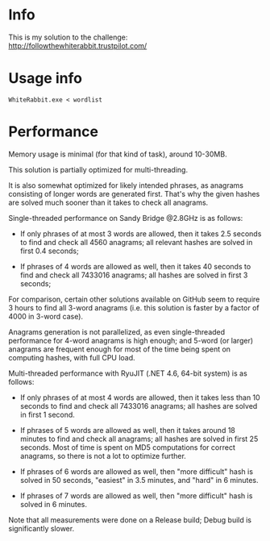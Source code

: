 Info
====

This is my solution to the challenge: http://followthewhiterabbit.trustpilot.com/

Usage info
==========

```
WhiteRabbit.exe < wordlist
```

Performance
===========

Memory usage is minimal (for that kind of task), around 10-30MB.

This solution is partially optimized for multi-threading.

It is also somewhat optimized for likely intended phrases, as anagrams consisting of longer words are generated first.
That's why the given hashes are solved much sooner than it takes to check all anagrams.

Single-threaded performance on Sandy Bridge @2.8GHz is as follows:

* If only phrases of at most 3 words are allowed, then it takes 2.5 seconds to find and check all 4560 anagrams; all relevant hashes are solved in first 0.4 seconds;

* If phrases of 4 words are allowed as well, then it takes 40 seconds to find and check all 7433016 anagrams; all hashes are solved in first 3 seconds;

For comparison, certain other solutions available on GitHub seem to require 3 hours to find all 3-word anagrams (i.e. this solution is faster by a factor of 4000 in 3-word case).

Anagrams generation is not parallelized, as even single-threaded performance for 4-word anagrams is high enough; and 5-word (or larger) anagrams are frequent enough for most of the time being spent on computing hashes, with full CPU load.

Multi-threaded performance with RyuJIT (.NET 4.6, 64-bit system) is as follows:

* If only phrases of at most 4 words are allowed, then it takes less than 10 seconds to find and check all 7433016 anagrams; all hashes are solved in first 1 second.

* If phrases of 5 words are allowed as well, then it takes around 18 minutes to find and check all anagrams; all hashes are solved in first 25 seconds. Most of time is spent on MD5 computations for correct anagrams, so there is not a lot to optimize further.

* If phrases of 6 words are allowed as well, then "more difficult" hash is solved in 50 seconds, "easiest" in 3.5 minutes, and "hard" in 6 minutes.

* If phrases of 7 words are allowed as well, then "more difficult" hash is solved in 6 minutes.

Note that all measurements were done on a Release build; Debug build is significantly slower.
